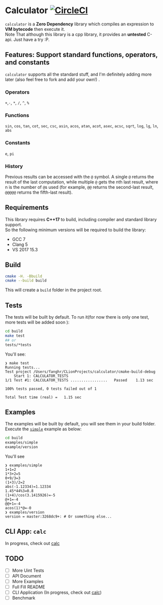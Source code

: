 # Calculator [![CircleCI](https://circleci.com/gh/chfanghr/calculator.svg?style=svg)](https://circleci.com/gh/chfanghr/calculator)
`calculator` is a **Zero Dependency** library which compiles an expression to **VM bytecode** then execute it. <br>
Note That although this library is a cpp library, it provides an **untested** C-api. Just have a try :P.

## Features: Support standard functions, operators, and constants
`calculator` supports all the standard stuff, and I'm definitely adding more later (also feel free to fork and add
 your own!) .
 
 ### Operators
 `+`,`-`, `*`, `/`, `^`, `%`
 
 ### Functions
 `sin`, `cos`, `tan`, `cot`, `sec`, `csc`, `asin`, `acos`, `atan`, `acot`, `asec`, `acsc`, `sqrt`, `log`, `lg`, `ln`, `abs`
 
 ### Constants
 `e`, `pi`
 
 ### History
 Previous results can be accessed with the `@` symbol. A single `@` returns the result of the last computation, while multiple `@` gets the nth last result, where n is the number of `@`s used (for example, `@@` returns the second-last result, `@@@@@` returns the fifth-last result).
 
## Requirements
This library requires **C++17** to build, including compiler and standard library support. <br>
So the following minimum versions will be required to build the library:
* GCC 7
* Clang 5
* VS 2017 15.3

## Build
```bash
cmake -H. -Bbuild
cmake --build build
```
This will create a `build` folder in the project root.

## Tests
The tests will be built by default. To run it(for now there is only one test, more tests will be added soon ):
```bash
cd build
make test
## or
tests/*tests
```
You'll see:
```
❯ make test
Running tests...
Test project /Users/fanghr/CLionProjects/calculator/cmake-build-debug
    Start 1: CALCULATOR_TESTS
1/1 Test #1: CALCULATOR_TESTS .................   Passed    1.13 sec

100% tests passed, 0 tests failed out of 1

Total Test time (real) =   1.15 sec
```

## Examples
The examples will be built by default, you will see them in your build folder.<br>
Execute the [`simple`](examples/simple/simple.cc) example as below:

```bash
cd build
examples/simple
example/version
``` 
You'll see
```
❯ examples/simple
1+1=2
1*3+2=5
0+9/3=3
(1+3)/2=2
abs(-1.12334)=1.12334
1.45*44%3=0.8
(1+4)/cos(3.1415926)=-5
@+1=-4
@@+1=-4
acos(1)*@=-0
❯ examples/version
version = master:3268dc9+: # Or something else...
```

## CLI App: `calc`
In progress, check out [calc](cmd/calc/README.md)

## TODO
- [ ] More Uint Tests
- [ ] API Document
- [ ] More Examples
- [ ] Full Fill README
- [ ] CLI Application (In progress, check out [calc](cmd/calc/README.md))
- [ ] Benchmark
